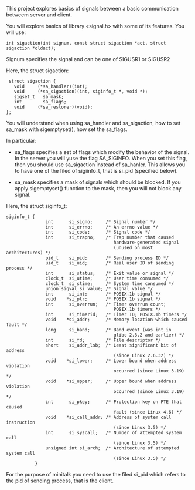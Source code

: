 This project explores basics of signals between a basic communication betweem server and client.

You will explore basics of library <signal.h>
with some of its features.
You will use:

    int sigaction(int signum, const struct sigaction *act, struct sigaction *oldact);

Signum specifies the signal and can be one of SIGUSR1 or SIGUSR2

Here, the struct sigaction:

     struct sigaction {
       void     (*sa_handler)(int);
       void     (*sa_sigaction)(int, siginfo_t *, void *);
       sigset_t   sa_mask;
       int        sa_flags;
       void     (*sa_restorer)(void);
    };
  You will understand when using sa_handler and sa_sigaction,
  how to set sa_mask with sigemptyset(), how set the sa_flags.
           
  In particular: 
  - sa_flags specifies a set of flags which modify the behavior of the 
    signal. In the server you will yuse the flag SA_SIGINFO.
    When you set this flag, then you should use sa_sigaction instead
    of sa_hanler. This allows you to have one of the filed of sigiinfo_t,
    that is si_pid (specified below).
    
  - sa_mask specifies a mask of signals  which  should  be  blocked.
    If you apply sigemptyset() function to the mask, then you will not
    block any signal.
            
           
Here, the struct siginfo_t:

    siginfo_t {
                   int      si_signo;     /* Signal number */
                   int      si_errno;     /* An errno value */
                   int      si_code;      /* Signal code */
                   int      si_trapno;    /* Trap number that caused
                                             hardware-generated signal
                                             (unused on most architectures) */
                   pid_t    si_pid;       /* Sending process ID */
                   uid_t    si_uid;       /* Real user ID of sending process */
                   int      si_status;    /* Exit value or signal */
                   clock_t  si_utime;     /* User time consumed */
                   clock_t  si_stime;     /* System time consumed */
                   union sigval si_value; /* Signal value */
                   int      si_int;       /* POSIX.1b signal */
                   void    *si_ptr;       /* POSIX.1b signal */
                   int      si_overrun;   /* Timer overrun count;
                                             POSIX.1b timers */
                   int      si_timerid;   /* Timer ID; POSIX.1b timers */
                   void    *si_addr;      /* Memory location which caused fault */
                   long     si_band;      /* Band event (was int in
                                             glibc 2.3.2 and earlier) */
                   int      si_fd;        /* File descriptor */
                   short    si_addr_lsb;  /* Least significant bit of address
                                             (since Linux 2.6.32) */
                   void    *si_lower;     /* Lower bound when address violation
                                             occurred (since Linux 3.19) */
                   void    *si_upper;     /* Upper bound when address violation
                                             occurred (since Linux 3.19) */
                   int      si_pkey;      /* Protection key on PTE that caused
                                             fault (since Linux 4.6) */
                   void    *si_call_addr; /* Address of system call instruction
                                             (since Linux 3.5) */
                   int      si_syscall;   /* Number of attempted system call
                                             (since Linux 3.5) */
                   unsigned int si_arch;  /* Architecture of attempted system call
                                             (since Linux 3.5) */
               }
  For the purpose of minitalk you need to use the filed si_pid which refers 
  to the pid of sending process, that is the client.
